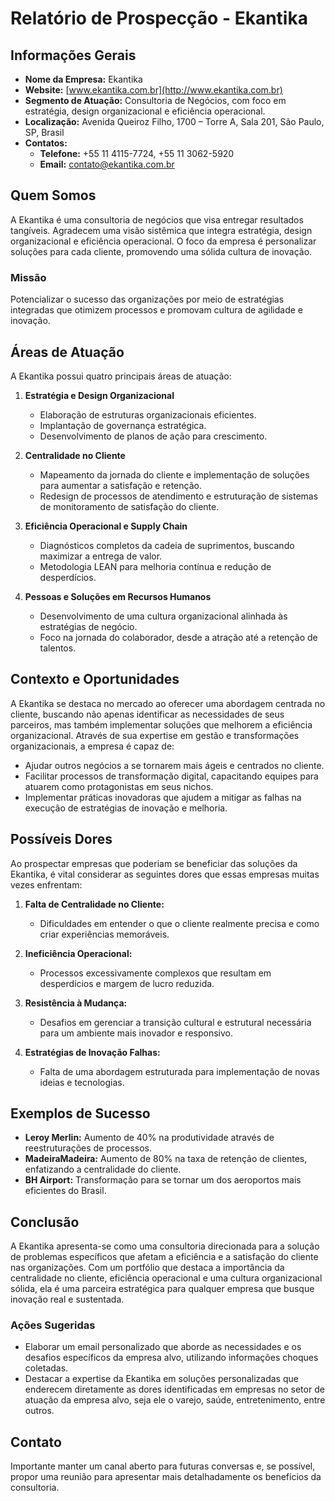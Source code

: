 # Relatório de Prospecção - Ekantika

## Informações Gerais
- **Nome da Empresa:** Ekantika
- **Website:** [www.ekantika.com.br](http://www.ekantika.com.br)
- **Segmento de Atuação:** Consultoria de Negócios, com foco em estratégia, design organizacional e eficiência operacional.
- **Localização:** Avenida Queiroz Filho, 1700 – Torre A, Sala 201, São Paulo, SP, Brasil
- **Contatos:**
  - **Telefone:** +55 11 4115-7724, +55 11 3062-5920
  - **Email:** contato@ekantika.com.br

## Quem Somos
A Ekantika é uma consultoria de negócios que visa entregar resultados tangíveis. Agradecem uma visão sistêmica que integra estratégia, design organizacional e eficiência operacional. O foco da empresa é personalizar soluções para cada cliente, promovendo uma sólida cultura de inovação.

### Missão
Potencializar o sucesso das organizações por meio de estratégias integradas que otimizem processos e promovam cultura de agilidade e inovação.

## Áreas de Atuação
A Ekantika possui quatro principais áreas de atuação:

1. **Estratégia e Design Organizacional**
   - Elaboração de estruturas organizacionais eficientes.
   - Implantação de governança estratégica.
   - Desenvolvimento de planos de ação para crescimento.

2. **Centralidade no Cliente**
   - Mapeamento da jornada do cliente e implementação de soluções para aumentar a satisfação e retenção.
   - Redesign de processos de atendimento e estruturação de sistemas de monitoramento de satisfação do cliente.

3. **Eficiência Operacional e Supply Chain**
   - Diagnósticos completos da cadeia de suprimentos, buscando maximizar a entrega de valor.
   - Metodologia LEAN para melhoria contínua e redução de desperdícios.

4. **Pessoas e Soluções em Recursos Humanos**
   - Desenvolvimento de uma cultura organizacional alinhada às estratégias de negócio.
   - Foco na jornada do colaborador, desde a atração até a retenção de talentos.

## Contexto e Oportunidades
A Ekantika se destaca no mercado ao oferecer uma abordagem centrada no cliente, buscando não apenas identificar as necessidades de seus parceiros, mas também implementar soluções que melhorem a eficiência organizacional. Através de sua expertise em gestão e transformações organizacionais, a empresa é capaz de:

- Ajudar outros negócios a se tornarem mais ágeis e centrados no cliente.
- Facilitar processos de transformação digital, capacitando equipes para atuarem como protagonistas em seus nichos.
- Implementar práticas inovadoras que ajudem a mitigar as falhas na execução de estratégias de inovação e melhoria.

## Possíveis Dores
Ao prospectar empresas que poderiam se beneficiar das soluções da Ekantika, é vital considerar as seguintes dores que essas empresas muitas vezes enfrentam:

1. **Falta de Centralidade no Cliente:**
   - Dificuldades em entender o que o cliente realmente precisa e como criar experiências memoráveis.

2. **Ineficiência Operacional:**
   - Processos excessivamente complexos que resultam em desperdícios e margem de lucro reduzida.

3. **Resistência à Mudança:**
   - Desafios em gerenciar a transição cultural e estrutural necessária para um ambiente mais inovador e responsivo.

4. **Estratégias de Inovação Falhas:**
   - Falta de uma abordagem estruturada para implementação de novas ideias e tecnologias.

## Exemplos de Sucesso
- **Leroy Merlin:** Aumento de 40% na produtividade através de reestruturações de processos.
- **MadeiraMadeira:** Aumento de 80% na taxa de retenção de clientes, enfatizando a centralidade do cliente.
- **BH Airport:** Transformação para se tornar um dos aeroportos mais eficientes do Brasil.

## Conclusão
A Ekantika apresenta-se como uma consultoria direcionada para a solução de problemas específicos que afetam a eficiência e a satisfação do cliente nas organizações. Com um portfólio que destaca a importância da centralidade no cliente, eficiência operacional e uma cultura organizacional sólida, ela é uma parceira estratégica para qualquer empresa que busque inovação real e sustentada.

### Ações Sugeridas
- Elaborar um email personalizado que aborde as necessidades e os desafios específicos da empresa alvo, utilizando informações choques coletadas.
- Destacar a expertise da Ekantika em soluções personalizadas que enderecem diretamente as dores identificadas em empresas no setor de atuação da empresa alvo, seja ele o varejo, saúde, entretenimento, entre outros.

## Contato
Importante manter um canal aberto para futuras conversas e, se possível, propor uma reunião para apresentar mais detalhadamente os benefícios da consultoria.